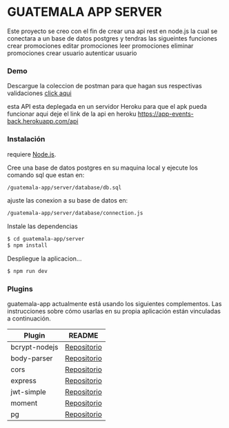 # GUATEMALA APP SERVER

Este proyecto se creo con el fin de crear una api rest en node.js la cual se conectara a un base de datos postgres y tendras las sigueintes funciones 
crear promociones
editar promociones
leer promociones
eliminar promociones
crear usuario
autenticar usuario

### Demo

Descargue la coleccion de postman para que hagan sus respectivas validaciones [click aqui](http://demo.luismeraweb.com/guatemala-app/ABC.postman_collection.json)

esta API esta deplegada en un servidor Heroku para que el apk pueda funcionar aqui deje el link de la api en heroku https://app-events-back.herokuapp.com/api

### Instalación

requiere [Node.js](https://nodejs.org/).

Cree una base de datos postgres en su maquina local y ejecute los comando sql que estan en:

```sh
/guatemala-app/server/database/db.sql
```

ajuste las conexion a su base de datos en:

```sh
/guatemala-app/server/database/connection.js
```

Instale las dependencias

```sh
$ cd guatemala-app/server
$ npm install
```

Despliegue la aplicacion...

```sh
$ npm run dev
```

### Plugins

guatemala-app actualmente está usando los siguientes complementos. Las instrucciones sobre cómo usarlas en su propia aplicación están vinculadas a continuación.

| Plugin | README |
| ------ | ------ |
| bcrypt-nodejs | [Repositorio](https://github.com/) |
| body-parser | [Repositorio](https://github.com/) |
| cors | [Repositorio](https://github.com/) |
| express | [Repositorio](https://github.com/) |
| jwt-simple | [Repositorio](https://github.com/) |
| moment | [Repositorio](https://github.com/) |
| pg | [Repositorio](https://github.com/) |

